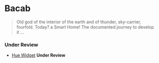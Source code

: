 # Bacab

> Old god of the interior of the earth and of thunder, sky-carrier, fourfold. Today? a Smart Home! The documented journey to develop it ...


### Under Review

- [Hue Widget](https://play.google.com/store/apps/details?id=com.apekoppen.huewidget&hl=en) __Under Review__


